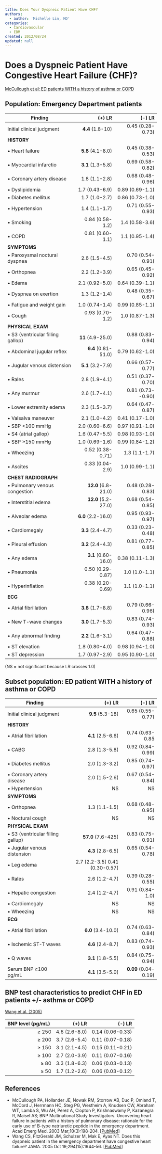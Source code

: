 ```yaml
---
title: Does Your Dyspneic Patient Have CHF?
authors:
  - author: 'Michelle Lin, MD'
categories:
  - Cardiovascular
  - EBM
created: 2012/08/24
updated: null
---
```


# Does a Dyspneic Patient Have Congestive Heart Failure (CHF)?

[McCullough et al: ED patients WITH a history of asthma or COPD](https://www.ncbi.nlm.nih.gov/pubmed/?term=12615582)

## Population: Emergency Department patients

| Finding                              |              (+) LR |            (-) LR |
| ------------------------------------ | ------------------: | ----------------: |
| Initial clinical judgment            |    **4.4** (1.8-10) |  0.45 (0.28-0.73) |
| **HISTORY**                          |                     |                   |
| • Heart failure                      |   **5.8** (4.1-8.0) |  0.45 (0.38-0.53) |
| • Myocardial infarctio               |   **3.1** (1.3-5.8) |  0.69 (0.58-0.82) |
| • Coronary artery disease            |       1.8 (1.1-2.8) |  0.68 (0.48-0.96) |
| • Dyslipidemia                       |      1.7 (0.43-6.9) |   0.89 (0.69-1.1) |
| • Diabetes mellitus                  |       1.7 (1.0-2.7) |   0.86 (0.73-1.0) |
| • Hypertension                       |       1.4 (1.1-1.7) |  0.71 (0.55-0.93) |
| • Smoking                            |     0.84 (0.58-1.2) |    1.4 (0.58-3.6) |
| • COPD                               |     0.81 (0.60-1.1) |    1.1 (0.95-1.4) |
| **SYMPTOMS**                         |                     |                   |
| • Paroxysmal noctural dyspnea        |       2.6 (1.5-4.5) |  0.70 (0.54-0.91) |
| • Orthopnea                          |       2.2 (1.2-3.9) |  0.65 (0.45-0.92) |
| • Edema                              |      2.1 (0.92-5.0) |   0.64 (0.39-1.1) |
| • Dyspnea on exertion                |       1.3 (1.2-1.4) |  0.48 (0.35-0.67) |
| • Fatigue and weight gain            |      1.0 (0.74-1.4) |   0.99 (0.85-1.1) |
| • Cough                              |     0.93 (0.70-1.2) |    1.0 (0.87-1.3) |
| **PHYSICAL EXAM**                    |                     |                   |
| • S3 (ventricular filling gallop)    |   **11** (4.9-25.0) |  0.88 (0.83-0.94) |
| • Abdominal jugular reflex           | **6.4** (0.81-51.0) |   0.79 (0.62-1.0) |
| • Jugular venous distension          |   **5.1** (3.2-7.9) |  0.66 (0.57-0.77) |
| • Rales                              |       2.8 (1.9-4.1) |  0.51 (0.37-0.70) |
| • Any murmur                         |       2.6 (1.7-4.1) | 0.81 (0.73--0.90) |
| • Lower extremity edema              |       2.3 (1.5-3.7) |  0.64 (0.47-0.87) |
| • Valsalva maneuver                  |       2.1 (1.0-4.2) |   0.41 (0.17-1.0) |
| • SBP &lt;100 mmHg                   |      2.0 (0.60-6.6) |   0.97 (0.91-1.0) |
| • S4 (atrial gallop)                 |      1.6 (0.47-5.5) |   0.98 (0.93-1.0) |
| • SBP &ge;150 mmHg                   |      1.0 (0.69-1.6) |   0.99 (0.84-1.2) |
| • Wheezing                           |    0.52 (0.38-0.71) |     1.3 (1.1-1.7) |
| • Ascites                            |     0.33 (0.04-2.9) |    1.0 (0.99-1.1) |
| **CHEST RADIOGRAPH**                 |                     |                   |
| • Pulmonary venous congestion        | **12.0** (6.8-21.0) |  0.48 (0.28-0.83) |
| • Interstitial edema                 | **12.0** (5.2-27.0) |  0.68 (0.54-0.85) |
| • Alveolar edema                     |  **6.0** (2.2-16.0) |  0.95 (0.93-0.97) |
| • Cardiomegaly                       |   **3.3** (2.4-4.7) |  0.33 (0.23-0.48) |
| • Pleural effusion                   |   **3.2** (2.4-4.3) |  0.81 (0.77-0.85) |
| • Any edema                          | **3.1** (0.60-16.0) |   0.38 (0.11-1.3) |
| • Pneumonia                          |    0.50 (0.29-0.87) |     1.0 (1.0-1.1) |
| • Hyperinflation                     |    0.38 (0.20-0.69) |     1.1 (1.0-1.1) |
| **ECG**                              |                     |                   |
| • Atrial fibrillation                |   **3.8** (1.7-8.8) |  0.79 (0.66-0.96) |
| • New T-wave changes                 |   **3.0** (1.7-5.3) |  0.83 (0.74-0.93) |
| • Any abnormal finding               |   **2.2** (1.6-3.1) |  0.64 (0.47-0.88) |
| • ST elevation                       |      1.8 (0.80-4.0) |   0.98 (0.94-1.0) |
| • ST depression                      |      1.7 (0.97-2.9) |   0.95 (0.90-1.0) |

(NS = not significant because LR crosses 1.0)

## Subset population: ED patient WITH a history of asthma or COPD

| Finding                              |                         (+) LR |               (-) LR |
| ------------------------------------ | -----------------------------: | -------------------: |
| Initial clinical judgment            |               **9.5** (5.3-18) |     0.65 (0.55-0.77) |
| **HISTORY**                          |                                |                      |
| • Atrial fibrillation                |              **4.1** (2.5-6.6) |      0.74 (0.63-0.85 |
| • CABG                               |                  2.8 (1.3-5.8) |     0.92 (0.84-0.99) |
| • Diabetes mellitus                  |                  2.0 (1.3-3.2) |     0.85 (0.74-0.97) |
| • Coronary artery disease            |                  2.0 (1.5-2.6) |     0.67 (0.54-0.84) |
| • Hypertension                       |                             NS |                   NS |
| **SYMPTOMS**                         |                                |                      |
| • Orthopnea                          |                  1.3 (1.1-1.5) |     0.68 (0.48-0.95) |
| • Noctural cough                     |                             NS |                   NS |
| **PHYSICAL EXAM**                    |                                |                      |
| • S3 (ventricular filling gallup)    |             **57.0** (7.6-425) |     0.83 (0.75-0.91) |
| • Jugular venous distension          |              **4.3** (2.8-6.5) |     0.65 (0.54-0.78) |
| • Leg edema                          | 2.7 (2.2-3.5) 0.41 (0.30-0.57) |                      |
| • Rales                              |                  2.6 (1.2-4.7) |     0.39 (0.28-0.55) |
| • Hepatic congestion                 |                  2.4 (1.2-4.7) |      0.91 (0.84-1.0) |
| • Cardiomegaly                       |                             NS |                   NS |
| • Wheezing                           |                             NS |                   NS |
| **ECG**                              |                                |                      |
| • Atrial fibrillation                |             **6.0** (3.4-10.0) |     0.74 (0.63-0.84) |
| • Ischemic ST-T waves                |              **4.6** (2.4-8.7) |     0.83 (0.74-0.93) |
| • Q waves                            |              **3.1** (1.8-5.5) |     0.84 (0.75-0.94) |
| Serum BNP &ge;100 pg/mL              |              **4.1** (3.5-5.0) | **0.09** (0.04-0.19) |

## BNP test characteristics to predict CHF in ED patients +/- asthma or COPD 

[Wang et al. (2005)](https://www.ncbi.nlm.nih.gov/pubmed/?term=16234501)

| BNP level (pg/mL)     |        (+) LR |           (-) LR |
| --------------------: | ------------: | ---------------: |
|              &ge; 250 | 4.6 (2.6-8.0) | 0.14 (0.06-0.33) |
|              &ge; 200 | 3.7 (2.6-5.4) | 0.11 (0.07-0.18) |
|              &ge; 150 | 3.1 (2.1-4.5) | 0.15 (0.11-0.21) |
|              &ge; 100 | 2.7 (2.0-3.9) | 0.11 (0.07-0.16) |
|               &ge; 80 | 3.3 (1.8-6.3) | 0.06 (0.03-0.13) |
|               &ge; 50 | 1.7 (1.2-2.6) | 0.06 (0.03-0.12) |

## References

- McCullough PA, Hollander JE, Nowak RM, Storrow AB, Duc P, Omland T, McCord J, Herrmann HC, Steg PG, Westheim A, Knudsen CW, Abraham WT, Lamba S, Wu AH, Perez A, Clopton P, Krishnaswamy P, Kazanegra R, Maisel AS; BNP Multinational Study Investigators. Uncovering heart failure in patients with a history of pulmonary disease: rationale for the early use of B-type natriuretic peptide in the emergency department. Acad Emerg Med. 2003 Mar;10(3):198-204. [[PubMed](https://www.ncbi.nlm.nih.gov/pubmed/?term=12615582)]
- Wang CS, FitzGerald JM, Schulzer M, Mak E, Ayas NT. Does this dyspneic patient in the emergency department have congestive heart failure? JAMA. 2005 Oct 19;294(15):1944-56. [[PubMed](https://www.ncbi.nlm.nih.gov/pubmed/?term=16234501)]
